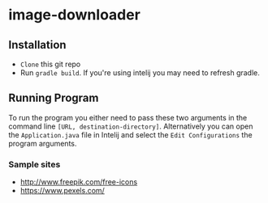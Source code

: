 # image-downloader

## Installation
- `Clone` this git repo
- Run `gradle build`. If you're using intelij you may need to refresh gradle.

## Running Program
To run the program you either need to pass these two arguments in the command line `[URL, destination-directory]`. Alternatively you can open the `Application.java` file in Intelij and select the `Edit Configurations` the program arguments.

### Sample sites
- http://www.freepik.com/free-icons
- https://www.pexels.com/
